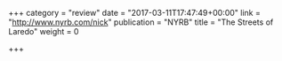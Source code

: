 +++
category = "review"
date = "2017-03-11T17:47:49+00:00"
link = "http://www.nyrb.com/nick"
publication = "NYRB"
title = "The Streets of Laredo"
weight = 0

+++

